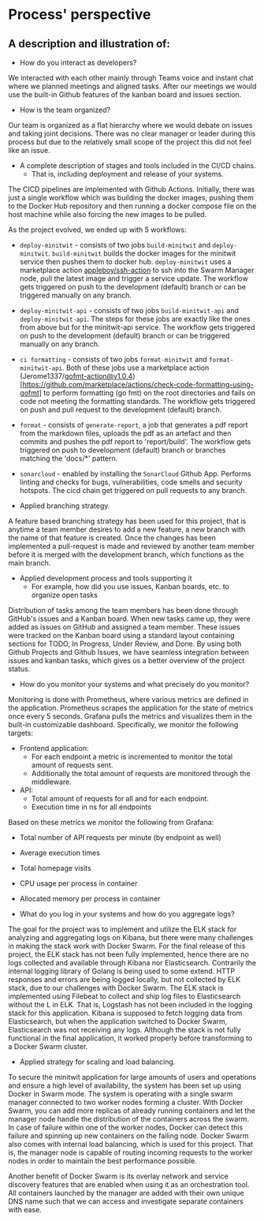 # Process' perspective

## A description and illustration of:


- How do you interact as developers?

We interacted with each other mainly through Teams voice and instant chat where we planned meetings and aligned tasks. After our meetings we would use the built-in Github features of the kanban board and issues section.

- How is the team organized?

Our team is organized as a flat hierarchy where we would debate on issues and taking joint decisions. There was no clear manager or leader during this process but due to the relatively small scope of the project this did not feel like an issue.

- A complete description of stages and tools included in the CI/CD chains.
  -  That is, including deployment and release of your systems.

The CICD pipelines are implemented with Github Actions. Initially, there was just a single workflow which was building the docker images, pushing them to the Docker Hub repository and then running a docker compose file on the host machine while also forcing the new images to be pulled.

As the project evolved, we ended up with 5 workflows:

- `deploy-minitwit` - consists of two jobs `build-minitwit` and `deploy-minitwit`. `build-minitwit` builds the docker images for the minitwit service then pushes them to docker hub. `deploy-minitwit` uses a marketplace action [appleboy/ssh-action](https://github.com/marketplace/actions/ssh-remote-commands) to ssh into the Swarm Manager node, pull the latest image and trigger a service update. The workflow gets triggered on push to the development (default) branch or can be triggered manually on any branch.
- `deploy-minitwit-api` - consists of two jobs `build-minitwit-api` and `deploy-minitwit-api`. The steps for these jobs are exactly like the ones from above but for the minitwit-api service. The workflow gets triggered on push to the development (default) branch or can be triggered manually on any branch.
- `ci formatting` - consists of two jobs `format-minitwit` and `format-minitwit-api`. Both of these jobs use a marketplace action (Jerome1337/gofmt-action@v1.0.4)[https://github.com/marketplace/actions/check-code-formatting-using-gofmt] to perform formatting (go fmt) on the root directories and fails on code not meeting the formatting standards. The workflow gets triggered on push and pull request to the development (default) branch.
- `format` - consists of `generate-report`, a job that generates a pdf report from the markdown files, uploads the pdf as an artefact and then commits and pushes the pdf report to 'report/build'. The workflow gets triggered on push to development (default) branch or branches matching the 'docs/*' pattern.
- `sonarcloud` - enabled by installing the `SonarCloud` Github App. Performs linting and checks for bugs, vulnerabilities, code smells and security hotspots. The cicd chain get triggered on pull requests to any branch.

- Applied branching strategy.

A feature based branching strategy has been used for this project, that is anytime a team member desires to add a new feature, a new branch with the name of that feature is created. Once the changes has been implemented a pull-request is made and reviewed by another team member before it is merged with the development branch, which functions as the main branch. 

- Applied development process and tools supporting it
  - For example, how did you use issues, Kanban boards, etc. to organize open tasks

Distribution of tasks among the team members has been done through GitHub's issues and a Kanban board. When new tasks came up, they were added as issues on GitHub and assigned a team member. These issues were tracked on the Kanban board using a standard layout containing sections for TODO, In Progress, Under Review, and Done. By using both Github Projects and Github Issues, we have seamless integration between issues and kanban tasks, which gives us a better overview of the project status.

- How do you monitor your systems and what precisely do you monitor?

Monitoring is done with Prometheus, where various metrics are defined in the application. Prometheus scrapes the application for the state of metrics once every 5 seconds. Grafana pulls the metrics and visualizes them in the built-in customizable dashboard. Specifically, we monitor the following targets:
 - Frontend application:
   - For each endpoint a metric is incremented to monitor the total amount of requests sent.
   - Additionally the total amount of requests are monitored through the middleware.
 - API:
   - Total amount of requests for all and for each endpoint.
   - Execution time in ns for all endpoints

Based on these metrics we monitor the following from Grafana:
 - Total number of API requests per minute (by endpoint as well)
 - Average execution times
 - Total homepage visits
 - CPU usage per process in container
 - Allocated memory per process in container



- What do you log in your systems and how do you aggregate logs?

The goal for the project was to implement and utilize the ELK stack for analyzing and aggregating logs on Kibana, but there were many challenges in making the stack work with Docker Swarm. For the final release of this project, the ELK stack has not been fully implemented, hence there are no logs collected and available through Kibana nor Elasticsearch. Contrarily the internal logging library of Golang is being used to some extend. HTTP responses and errors are being logged locally, but not collected by ELK stack, due to our challenges with Docker Swarm. The ELK stack is implemented using Filebeat to collect and ship log files to Elasticsearch without the L in ELK. That is, Logstash has not been included in the logging stack for this application. Kibana is supposed to fetch logging data from Elasticsearch, but when the application switched to Docker Swarm, Elasticsearch was not receiving any logs. Although the stack is not fully functional in the final application, it worked properly before transforming to a Docker Swarm cluster.

- Applied strategy for scaling and load balancing.

To secure the minitwit application for large amounts of users and operations and ensure a high level of availability, the system has been set up using Docker in Swarm mode. The system is operating with a single swarm manager connected to two worker nodes forming a cluster. With Docker Swarm, you can add more replicas of already running containers and let the manager node handle the distribution of the containers across the swarm. In case of failure within one of the worker nodes, Docker can detect this failure and spinning up new containers on the failing node. Docker Swarm also comes with internal load balancing, which is used for this project. That is, the manager node is capable of routing incoming requests to the worker nodes in order to maintain the best performance possible.

Another benefit of Docker Swarm is its overlay network and service discovery features that are enabled when using it as an orchestration tool. All containers launched by the manager are added with their own unique DNS name such that we can access and investigate separate containers with ease.
